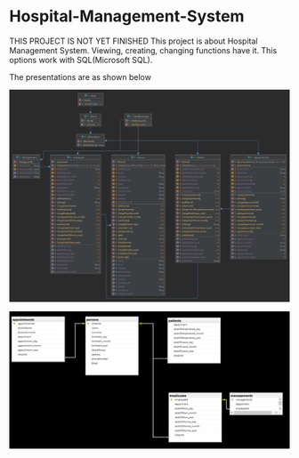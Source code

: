 # Hospital-Management-System
THIS PROJECT IS NOT YET FINISHED 
This project is about Hospital Management System.
Viewing, creating, changing functions have it. This options work with SQL(Microsoft SQL).

The presentations are as shown below

![ Alt text](class.png)  [](class.png)

![ Alt text](database.png)  [](database.png)
